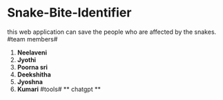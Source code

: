 # Snake-Bite-Identifier
this web application can save the people who are affected by the snakes.
#team members#
1. **Neelaveni**
2. **Jyothi**
3. **Poorna sri**
4. **Deekshitha**
5. **Jyoshna**
6. **Kumari**
   #tools#
** chatgpt **
